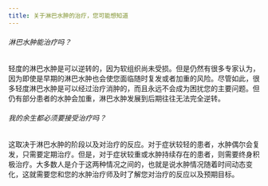 ```yaml
---
title: 关于淋巴水肿的治疗，您可能想知道
---
```


###### 淋巴水肿能治疗吗？
轻度的淋巴水肿是可以逆转的，因为软组织尚未受损。但是仍然有很多专家认为，因为即使是早期的淋巴水肿也会使您面临随时复发或者加重的风险。尽管如此，很多轻度淋巴水肿是可以经过治疗消肿的，而且永远不会成为困扰您的主要问题。但仍有部分患者的水肿会加重，淋巴水肿发展到后期往往无法完全逆转。
###### 我的余生都必须要接受治疗吗？
这取决于淋巴水肿的阶段以及对治疗的反应。对于症状较轻的患者，水肿偶尔会复发，只需要定期治疗。但是，对于症状较重或水肿持续存在的患者，则需要终身积极治疗。大多数人是介于这两种情况之间的，也就是说水肿情况随着时间动态变化，这就需要您和您的水肿治疗师及时了解您对治疗的反应以及预期目标。
